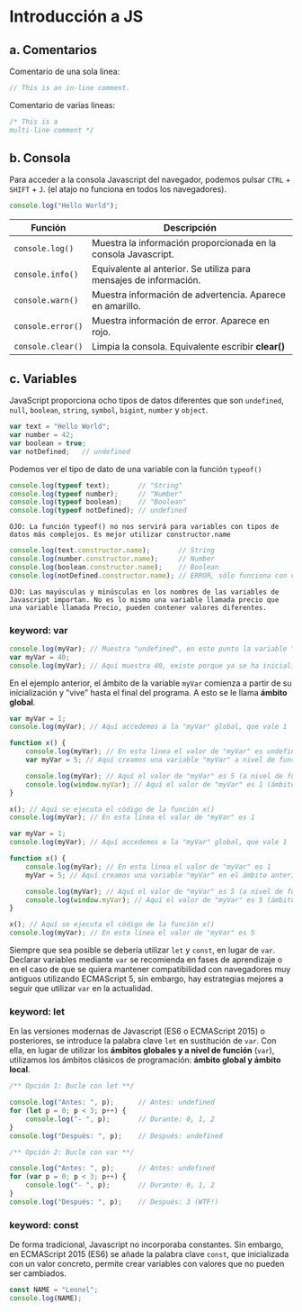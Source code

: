 # **Introducción a JS**

## **a. Comentarios**

Comentario de una sola linea:

```js
// This is an in-line comment.
```

Comentario de varias lineas:

```js
/* This is a
multi-line comment */
```

## **b. Consola**

Para acceder a la consola Javascript del navegador, podemos pulsar `CTRL` + `SHIFT` + `J`. (el atajo no funciona en todos los navegadores).

```js
console.log("Hello World");
```

| Función | Descripción |
|-|-|
| `console.log()` | Muestra la información proporcionada en la consola Javascript. |
| `console.info()` | Equivalente al anterior. Se utiliza para mensajes de información. |
| `console.warn()` | Muestra información de advertencia. Aparece en amarillo. |
| `console.error()` | Muestra información de error. Aparece en rojo. |
| `console.clear()` | Limpia la consola. Equivalente escribir **clear()** |

## **c. Variables**

JavaScript proporciona ocho tipos de datos diferentes que son `undefined`, `null`, `boolean`, `string`, `symbol`, `bigint`, `number` y `object`.

```js
var text = "Hello World";
var number = 42;
var boolean = true;
var notDefined;   // undefined
```

Podemos ver el tipo de dato de una variable con la función `typeof()`

```js
console.log(typeof text);       // "String"
console.log(typeof number);     // "Number"
console.log(typeof boolean);    // "Boolean"
console.log(typeof notDefined); // undefined
```

    OJO: La función typeof() no nos servirá para variables con tipos de datos más complejos. Es mejor utilizar constructor.name

```js
console.log(text.constructor.name);       // String
console.log(number.constructor.name);     // Number
console.log(boolean.constructor.name);    // Boolean
console.log(notDefined.constructor.name); // ERROR, sólo funciona con variables definida
```

    OJO: Las mayúsculas y minúsculas en los nombres de las variables de Javascript importan. No es lo mismo una variable llamada precio que una variable llamada Precio, pueden contener valores diferentes.

### **keyword: var**

```js
console.log(myVar); // Muestra "undefined", en este punto la variable "myVar" no existe
var myVar = 40;
console.log(myVar); // Aquí muestra 40, existe porque ya se ha inicializado anteriormente
```

En el ejemplo anterior, el ámbito de la variable `myVar` comienza a partir de su inicialización y "vive" hasta el final del programa. A esto se le llama **ámbito global**.

```js
var myVar = 1;
console.log(myVar); // Aquí accedemos a la "myVar" global, que vale 1

function x() {
    console.log(myVar); // En esta línea el valor de "myVar" es undefined
    var myVar = 5; // Aquí creamos una variable "myVar" a nivel de función

    console.log(myVar); // Aquí el valor de "myVar" es 5 (a nivel de función)
    console.log(window.myVar); // Aquí el valor de "myVar" es 1 (ámbito global)
}

x(); // Aquí se ejecuta el código de la función x()
console.log(myVar); // En esta línea el valor de "myVar" es 1
```

```js
var myVar = 1;
console.log(myVar); // Aquí accedemos a la "myVar" global, que vale 1

function x() {
    console.log(myVar); // En esta línea el valor de "myVar" es 1
    myVar = 5; // Aquí creamos una variable "myVar" en el ámbito anterior

    console.log(myVar); // Aquí el valor de "myVar" es 5 (a nivel de función)
    console.log(window.myVar); // Aquí el valor de "myVar" es 5 (ámbito global)
}

x(); // Aquí se ejecuta el código de la función x()
console.log(myVar); // En esta línea el valor de "myVar" es 5
```

Siempre que sea posible se debería utilizar `let` y `const`, en lugar de `var`. Declarar variables mediante `var` se recomienda en fases de aprendizaje o en el caso de que se quiera mantener compatibilidad con navegadores muy antiguos utilizando ECMAScript 5, sin embargo, hay estrategias mejores a seguir que utilizar `var` en la actualidad.

### **keyword: let**

En las versiones modernas de Javascript (ES6 o ECMAScript 2015) o posteriores, se introduce la palabra clave `let` en sustitución de `var`. Con ella, en lugar de utilizar los **ámbitos globales y a nivel de función** (`var`), utilizamos los ámbitos clásicos de programación: **ámbito global y ámbito local**.

```js
/** Opción 1: Bucle con let **/

console.log("Antes: ", p);      // Antes: undefined
for (let p = 0; p < 3; p++) {
    console.log("- ", p);       // Durante: 0, 1, 2
}
console.log("Después: ", p);    // Después: undefined

/** Opción 2: Bucle con var **/

console.log("Antes: ", p);      // Antes: undefined
for (var p = 0; p < 3; p++) {
    console.log("- ", p);       // Durante: 0, 1, 2
}
console.log("Después: ", p);    // Después: 3 (WTF!)
```

### **keyword: const**

De forma tradicional, Javascript no incorporaba constantes. Sin embargo, en ECMAScript 2015 (ES6) se añade la palabra clave `const`, que inicializada con un valor concreto, permite crear variables con valores que no pueden ser cambiados.

```js
const NAME = "Leonel";
console.log(NAME);
```